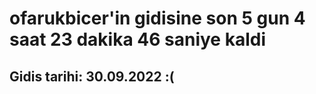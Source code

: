 # ofarukbicer'in gidisine son 5 gun 4 saat 23 dakika 46 saniye kaldi

## Gidis tarihi: 30.09.2022 :(